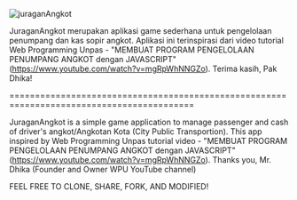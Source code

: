 ![juraganAngkot](https://user-images.githubusercontent.com/25836292/61388226-c3f17500-a8e1-11e9-9f41-afecbeecdf37.png)

JuraganAngkot merupakan aplikasi game sederhana untuk pengelolaan penumpang dan kas sopir angkot. 
Aplikasi ini terinspirasi dari video tutorial Web Programming Unpas - "MEMBUAT PROGRAM PENGELOLAAN PENUMPANG ANGKOT dengan JAVASCRIPT" (https://www.youtube.com/watch?v=mgRpWhNNGZo). Terima kasih, Pak Dhika!

==========================================================================================

JuraganAngkot is a simple game application to manage passenger and cash of driver's angkot/Angkotan Kota (City Public Transportion). This app inspired by Web Programming Unpas tutorial video - "MEMBUAT PROGRAM PENGELOLAAN PENUMPANG ANGKOT dengan JAVASCRIPT" (https://www.youtube.com/watch?v=mgRpWhNNGZo). Thanks you, Mr. Dhika (Founder and Owner WPU YouTube channel)

FEEL FREE TO CLONE, SHARE, FORK, AND MODIFIED!

